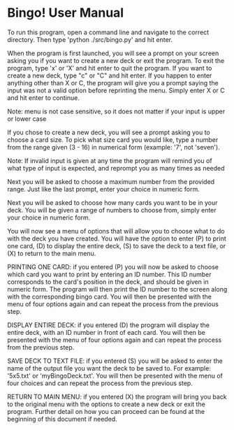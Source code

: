 # Bingo! User Manual  	         	  
To run this program, open a command line and navigate to the correct directory. Then type 'python ./src/bingo.py' and hit enter.

When the program is first launched, you will see a prompt on your screen asking you if you want to create a new deck or exit the program. To exit the program, type 'x' or 'X' and hit enter to quit the program. If you want to create a new deck, type "c" or "C" and hit enter. If you happen to enter anything other than X or C, the program will give you a prompt saying the input was not a valid option before reprinting the menu. Simply enter X or C and hit enter to continue.

Note: menu is not case sensitive, so it does not matter if your input is upper or lower case

If you chose to create a new deck, you will see a prompt asking you to choose a card size. To pick what size card you would like, type a number from the range given (3 - 16) in numerical form (example: '7', not 'seven'). 

Note: If invalid input is given at any time the program will remind you of what type of input is expected, and reprompt you as many times as needed

Next you will be asked to choose a maximum number from the provided range. Just like the last prompt, enter your choice in numeric form. 

Next you will be asked to choose how many cards you want to be in your deck. You will be given a range of numbers to choose from, simply enter your choice in numeric form.

You will now see a menu of options that will allow you to choose what to do with the deck you have created. You will have the option to enter (P) to print one card, (D) to display the entire deck, (S) to save the deck to a text file, or (X) to return to the main menu.

PRINTING ONE CARD: if you entered (P) you will now be asked to choose which card you want to print by entering an ID number. This ID number corresponds to the card's position in the deck, and should be given in numeric form. The program will then print the ID number to the screen along with the corresponding bingo card. You will then be presented with the menu of four options again and can repeat the process from the previous step.

DISPLAY ENTIRE DECK: if you entered (D) the program will display the entire deck, with an ID number in front of each card. You will then be presented with the menu of four options again and can repeat the process from the previous step.

SAVE DECK TO TEXT FILE: if you entered (S) you will be asked to enter the name of the output file you want the deck to be saved to. For example: '5x5.txt' or 'myBingoDeck.txt'. You will then be presented with the menu of four choices and can repeat the process from the previous step.

RETURN TO MAIN MENU: if you entered (X) the program will bring you back to the original menu with the options to create a new deck or exit the program. Further detail on how you can proceed can be found at the beginning of this document if needed. 
